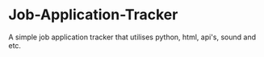 # Job-Application-Tracker
A simple job application tracker that utilises python, html, api's, sound and etc.
